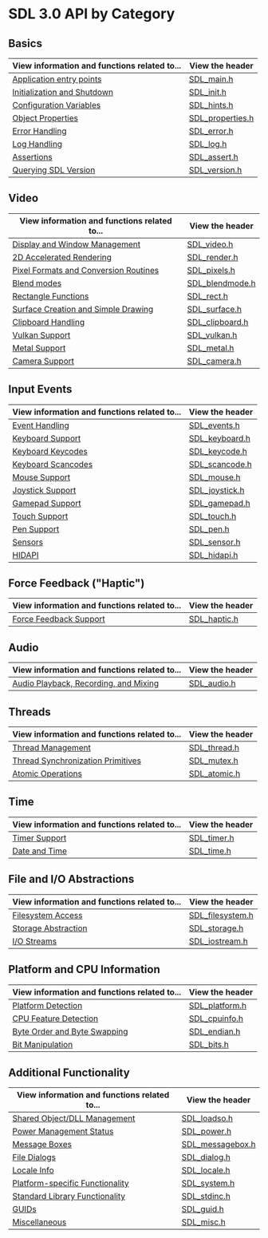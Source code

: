 # SDL 3.0 API by Category

## Basics

| **View information and functions related to...** | **View the header**                                                                           |
| ------------------------------------------------ | --------------------------------------------------------------------------------------------- |
| [Application entry points](CategoryMain)         | [SDL_main.h](https://github.com/libsdl-org/SDL/blob/main/include/SDL3/SDL_main.h)             |
| [Initialization and Shutdown](CategoryInit)      | [SDL_init.h](https://github.com/libsdl-org/SDL/blob/main/include/SDL3/SDL_init.h)             |
| [Configuration Variables](CategoryHints)         | [SDL_hints.h](https://github.com/libsdl-org/SDL/blob/main/include/SDL3/SDL_hints.h)           |
| [Object Properties](CategoryProperties)          | [SDL_properties.h](https://github.com/libsdl-org/SDL/blob/main/include/SDL3/SDL_properties.h) |
| [Error Handling](CategoryError)                  | [SDL_error.h](https://github.com/libsdl-org/SDL/blob/main/include/SDL3/SDL_error.h)           |
| [Log Handling](CategoryLog)                      | [SDL_log.h](https://github.com/libsdl-org/SDL/blob/main/include/SDL3/SDL_log.h)               |
| [Assertions](CategoryAssert)                     | [SDL_assert.h](https://github.com/libsdl-org/SDL/blob/main/include/SDL3/SDL_assert.h)         |
| [Querying SDL Version](CategoryVersion)          | [SDL_version.h](https://github.com/libsdl-org/SDL/blob/main/include/SDL3/SDL_version.h)       |


## Video

| **View information and functions related to...**        | **View the header**                                                                         |
| ------------------------------------------------------- | ------------------------------------------------------------------------------------------- |
| [Display and Window Management](CategoryVideo)          | [SDL_video.h](https://github.com/libsdl-org/SDL/blob/main/include/SDL3/SDL_video.h)         |
| [2D Accelerated Rendering](CategoryRender)              | [SDL_render.h](https://github.com/libsdl-org/SDL/blob/main/include/SDL3/SDL_render.h)       |
| [Pixel Formats and Conversion Routines](CategoryPixels) | [SDL_pixels.h](https://github.com/libsdl-org/SDL/blob/main/include/SDL3/SDL_pixels.h)       |
| [Blend modes](CategoryBlendmode)                        | [SDL_blendmode.h](https://github.com/libsdl-org/SDL/blob/main/include/SDL3/SDL_blendmode.h) |
| [Rectangle Functions](CategoryRect)                     | [SDL_rect.h](https://github.com/libsdl-org/SDL/blob/main/include/SDL3/SDL_rect.h)           |
| [Surface Creation and Simple Drawing](CategorySurface)  | [SDL_surface.h](https://github.com/libsdl-org/SDL/blob/main/include/SDL3/SDL_surface.h)     |
| [Clipboard Handling](CategoryClipboard)                 | [SDL_clipboard.h](https://github.com/libsdl-org/SDL/blob/main/include/SDL3/SDL_clipboard.h) |
| [Vulkan Support](CategoryVulkan)                        | [SDL_vulkan.h](https://github.com/libsdl-org/SDL/blob/main/include/SDL3/SDL_vulkan.h)       |
| [Metal Support](CategoryMetal)                          | [SDL_metal.h](https://github.com/libsdl-org/SDL/blob/main/include/SDL_metal.h)              |
| [Camera Support](CategoryCamera)                        | [SDL_camera.h](https://github.com/libsdl-org/SDL/blob/main/include/SDL_camera.h)            |


## Input Events

| **View information and functions related to...** | **View the header**                                                                       |
| ------------------------------------------------ | ----------------------------------------------------------------------------------------- |
| [Event Handling](CategoryEvents)                 | [SDL_events.h](https://github.com/libsdl-org/SDL/blob/main/include/SDL3/SDL_events.h)     |
| [Keyboard Support](CategoryKeyboard)             | [SDL_keyboard.h](https://github.com/libsdl-org/SDL/blob/main/include/SDL3/SDL_keyboard.h) |
| [Keyboard Keycodes](CategoryKeycode)             | [SDL_keycode.h](https://github.com/libsdl-org/SDL/blob/main/include/SDL3/SDL_keycode.h)   |
| [Keyboard Scancodes](CategoryScancode)           | [SDL_scancode.h](https://github.com/libsdl-org/SDL/blob/main/include/SDL3/SDL_scancode.h) |
| [Mouse Support](CategoryMouse)                   | [SDL_mouse.h](https://github.com/libsdl-org/SDL/blob/main/include/SDL3/SDL_mouse.h)       |
| [Joystick Support](CategoryJoystick)             | [SDL_joystick.h](https://github.com/libsdl-org/SDL/blob/main/include/SDL3/SDL_joystick.h) |
| [Gamepad Support](CategoryGamepad)               | [SDL_gamepad.h](https://github.com/libsdl-org/SDL/blob/main/include/SDL3/SDL_gamepad.h)   |
| [Touch Support](CategoryTouch)                   | [SDL_touch.h](https://github.com/libsdl-org/SDL/blob/main/include/SDL3/SDL_touch.h)       |
| [Pen Support](CategoryPen)                       | [SDL_pen.h](https://github.com/libsdl-org/SDL/blob/main/include/SDL3/SDL_pen.h)           |
| [Sensors](CategorySensor)                        | [SDL_sensor.h](https://github.com/libsdl-org/SDL/blob/main/include/SDL3/SDL_sensor.h)     |
| [HIDAPI](CategoryHIDAPI)                         | [SDL_hidapi.h](https://github.com/libsdl-org/SDL/blob/main/include/SDL3/SDL_hidapi.h)     |


## Force Feedback ("Haptic")

| **View information and functions related to...** | **View the header**                                                                     |
| ------------------------------------------------ | --------------------------------------------------------------------------------------- |
| [Force Feedback Support](CategoryHaptic)  | [SDL_haptic.h](https://github.com/libsdl-org/SDL/blob/main/include/SDL3/SDL_haptic.h)   |


## Audio

| **View information and functions related to...**       | **View the header**                                                                     |
| ------------------------------------------------------ | --------------------------------------------------------------------------------------- |
| [Audio Playback, Recording, and Mixing](CategoryAudio) | [SDL_audio.h](https://github.com/libsdl-org/SDL/blob/main/include/SDL3/SDL_audio.h)     |


## Threads

| **View information and functions related to...**   | **View the header**                                                                     |
| -------------------------------------------------- | --------------------------------------------------------------------------------------- |
| [Thread Management](CategoryThread)                | [SDL_thread.h](https://github.com/libsdl-org/SDL/blob/main/include/SDL3/SDL_thread.h)   |
| [Thread Synchronization Primitives](CategoryMutex) | [SDL_mutex.h](https://github.com/libsdl-org/SDL/blob/main/include/SDL3/SDL_mutex.h)     |
| [Atomic Operations](CategoryAtomic)                | [SDL_atomic.h](https://github.com/libsdl-org/SDL/blob/main/include/SDL3/SDL_atomic.h)   |


## Time

| **View information and functions related to...** | **View the header**                                                                     |
| ------------------------------------------------ | --------------------------------------------------------------------------------------- |
| [Timer Support](CategoryTimer)                   | [SDL_timer.h](https://github.com/libsdl-org/SDL/blob/main/include/SDL3/SDL_timer.h)     |
| [Date and Time](CategoryTime)                    | [SDL_time.h](https://github.com/libsdl-org/SDL/blob/main/include/SDL3/SDL_time.h)


## File and I/O Abstractions

| **View information and functions related to...** | **View the header**                                                                           |
| ------------------------------------------------ | --------------------------------------------------------------------------------------------- |
| [Filesystem Access](CategoryFilesystem)          | [SDL_filesystem.h](https://github.com/libsdl-org/SDL/blob/main/include/SDL3/SDL_filesystem.h) |
| [Storage Abstraction](CategoryStorage)           | [SDL_storage.h](https://github.com/libsdl-org/SDL/blob/main/include/SDL3/SDL_storage.h)       |
| [I/O Streams](CategoryIOStream)                  | [SDL_iostream.h](https://github.com/libsdl-org/SDL/blob/main/include/SDL3/SDL_iostream.h)     |


## Platform and CPU Information

| **View information and functions related to...** | **View the header**                                                                       |
| ------------------------------------------------ | ----------------------------------------------------------------------------------------- |
| [Platform Detection](CategoryPlatform)           | [SDL_platform.h](https://github.com/libsdl-org/SDL/blob/main/include/SDL3/SDL_platform.h) |
| [CPU Feature Detection](CategoryCPUInfo)         | [SDL_cpuinfo.h](https://github.com/libsdl-org/SDL/blob/main/include/SDL3/SDL_cpuinfo.h)   |
| [Byte Order and Byte Swapping](CategoryEndian)   | [SDL_endian.h](https://github.com/libsdl-org/SDL/blob/main/include/SDL3/SDL_endian.h)     |
| [Bit Manipulation](CategoryBits)                 | [SDL_bits.h](https://github.com/libsdl-org/SDL/blob/main/include/SDL3/SDL_bits.h)         |


## Additional Functionality

| **View information and functions related to...**     | **View the header**                                                                           |
| ---------------------------------------------------- | --------------------------------------------------------------------------------------------- |
| [Shared Object/DLL Management](CategorySharedObject) | [SDL_loadso.h](https://github.com/libsdl-org/SDL/blob/main/include/SDL3/SDL_loadso.h) |
| [Power Management Status](CategoryPower)             | [SDL_power.h](https://github.com/libsdl-org/SDL/blob/main/include/SDL3/SDL_power.h)           |
| [Message Boxes](CategoryMessagebox)                  | [SDL_messagebox.h](https://github.com/libsdl-org/SDL/blob/main/include/SDL3/SDL_messagebox.h) |
| [File Dialogs](CategoryDialog)                       | [SDL_dialog.h](https://github.com/libsdl-org/SDL/blob/main/include/SDL3/SDL_dialog.h)         |
| [Locale Info](CategoryLocale)                        | [SDL_locale.h](https://github.com/libsdl-org/SDL/blob/main/include/SDL3/SDL_locale.h)         |
| [Platform-specific Functionality](CategorySystem)    | [SDL_system.h](https://github.com/libsdl-org/SDL/blob/main/include/SDL3/SDL_system.h)         |
| [Standard Library Functionality](CategoryStdinc)     | [SDL_stdinc.h](https://github.com/libsdl-org/SDL/blob/main/include/SDL3/SDL_stdinc.h)         |
| [GUIDs](CategoryGUID)                                | [SDL_guid.h](https://github.com/libsdl-org/SDL/blob/main/include/SDL3/SDL_guid.h)             |
| [Miscellaneous](CategoryMisc)                        | [SDL_misc.h](https://github.com/libsdl-org/SDL/blob/main/include/SDL3/SDL_misc.h)             |

